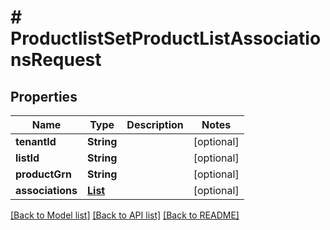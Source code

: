 # # ProductlistSetProductListAssociationsRequest


## Properties 


Name | Type | Description | Notes
------------ | ------------- | ------------- | -------------
**tenantId**| **String** |   | [optional]
**listId**| **String** |   | [optional]
**productGrn**| **String** |   | [optional]
**associations**| [**List<SetProductListAssociationsRequestAssociation>**](SetProductListAssociationsRequestAssociation.md) |   | [optional]


[[Back to Model list]](../../README.md#models) [[Back to API list]](../../README.md#endpoints) [[Back to README]](../../README.md)

